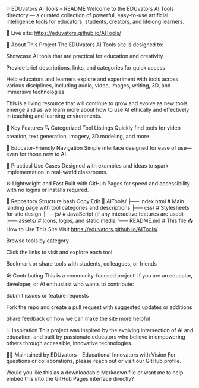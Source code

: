 💡 EDUvators AI Tools – README
Welcome to the EDUvators AI Tools directory — a curated collection of powerful, easy-to-use artificial intelligence tools for educators, students, creators, and lifelong learners.

🔗 Live site: https://eduvators.github.io/AITools/

📘 About This Project
The EDUvators AI Tools site is designed to:

Showcase AI tools that are practical for education and creativity

Provide brief descriptions, links, and categories for quick access

Help educators and learners explore and experiment with tools across various disciplines, including audio, video, images, writing, 3D, and immersive technologies

This is a living resource that will continue to grow and evolve as new tools emerge and as we learn more about how to use AI ethically and effectively in teaching and learning environments.

🧠 Key Features
🔍 Categorized Tool Listings
Quickly find tools for video creation, text generation, imagery, 3D modeling, and more.

🧭 Educator-Friendly Navigation
Simple interface designed for ease of use—even for those new to AI.

💬 Practical Use Cases
Designed with examples and ideas to spark implementation in real-world classrooms.

⚙️ Lightweight and Fast
Built with GitHub Pages for speed and accessibility with no logins or installs required.

📂 Repository Structure
bash
Copy
Edit
📁 AITools/
├── index.html         # Main landing page with tool categories and descriptions
├── css/               # Stylesheets for site design
├── js/                # JavaScript (if any interactive features are used)
├── assets/            # Icons, logos, and static media
└── README.md          # This file
📥 How to Use This Site
Visit https://eduvators.github.io/AITools/

Browse tools by category

Click the links to visit and explore each tool

Bookmark or share tools with students, colleagues, or friends

🛠️ Contributing
This is a community-focused project! If you are an educator, developer, or AI enthusiast who wants to contribute:

Submit issues or feature requests

Fork the repo and create a pull request with suggested updates or additions

Share feedback on how we can make the site more helpful

✨ Inspiration
This project was inspired by the evolving intersection of AI and education, and built by passionate educators who believe in empowering others through accessible, innovative technologies.

👩‍🏫 Maintained by
EDUvators – Educational Innovators with Vision
For questions or collaborations, please reach out or visit our GitHub profile.

Would you like this as a downloadable Markdown file or want me to help embed this into the GitHub Pages interface directly?
